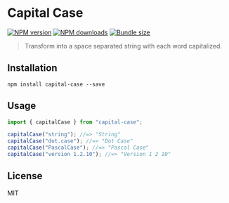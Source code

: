 # Capital Case

[![NPM version][npm-image]][npm-url]
[![NPM downloads][downloads-image]][downloads-url]
[![Bundle size][bundlephobia-image]][bundlephobia-url]

> Transform into a space separated string with each word capitalized.

## Installation

```
npm install capital-case --save
```

## Usage

```js
import { capitalCase } from "capital-case";

capitalCase("string"); //=> "String"
capitalCase("dot.case"); //=> "Dot Case"
capitalCase("PascalCase"); //=> "Pascal Case"
capitalCase("version 1.2.10"); //=> "Version 1 2 10"
```

## License

MIT

[npm-image]: https://img.shields.io/npm/v/capital-case.svg?style=flat
[npm-url]: https://npmjs.org/package/capital-case
[downloads-image]: https://img.shields.io/npm/dm/capital-case.svg?style=flat
[downloads-url]: https://npmjs.org/package/capital-case
[bundlephobia-image]: https://img.shields.io/bundlephobia/minzip/capital-case.svg
[bundlephobia-url]: https://bundlephobia.com/result?p=capital-case
